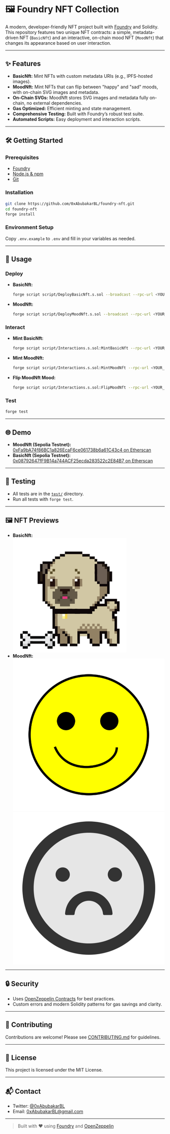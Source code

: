# 🖼️ Foundry NFT Collection

A modern, developer-friendly NFT project built with [Foundry](https://github.com/foundry-rs/foundry) and Solidity. This repository features two unique NFT contracts: a simple, metadata-driven NFT (`BasicNft`) and an interactive, on-chain mood NFT (`MoodNft`) that changes its appearance based on user interaction.

---

## ✨ Features

- **BasicNft:** Mint NFTs with custom metadata URIs (e.g., IPFS-hosted images).
- **MoodNft:** Mint NFTs that can flip between "happy" and "sad" moods, with on-chain SVG images and metadata.
- **On-Chain SVGs:** MoodNft stores SVG images and metadata fully on-chain, no external dependencies.
- **Gas Optimized:** Efficient minting and state management.
- **Comprehensive Testing:** Built with Foundry’s robust test suite.
- **Automated Scripts:** Easy deployment and interaction scripts.

---

## 🛠️ Getting Started

### Prerequisites

- [Foundry](https://getfoundry.sh/)
- [Node.js & npm](https://nodejs.org/)
- [Git](https://git-scm.com/)

### Installation

```bash
git clone https://github.com/0xAbubakarBL/foundry-nft.git
cd foundry-nft
forge install
```

### Environment Setup

Copy `.env.example` to `.env` and fill in your variables as needed.

---

## 🚩 Usage

### Deploy

- **BasicNft:**
  ```bash
  forge script script/DeployBasicNft.s.sol --broadcast --rpc-url <YOUR_RPC_URL>
  ```
- **MoodNft:**
  ```bash
  forge script script/DeployMoodNft.s.sol --broadcast --rpc-url <YOUR_RPC_URL>
  ```

### Interact

- **Mint BasicNft:**
  ```bash
  forge script script/Interactions.s.sol:MintBasicNft --rpc-url <YOUR_RPC_URL>
  ```
- **Mint MoodNft:**
  ```bash
  forge script script/Interactions.s.sol:MintMoodNft --rpc-url <YOUR_RPC_URL>
  ```
- **Flip MoodNft Mood:**
  ```bash
  forge script script/Interactions.s.sol:FlipMoodNft --rpc-url <YOUR_RPC_URL>
  ```

### Test

```bash
forge test
```

---

## 🌐 Demo

- **MoodNft (Sepolia Testnet):**  
  [0xFa9bA74f86BC1a826EcaF6ce061738b6a61C43c4 on Etherscan](https://sepolia.etherscan.io/address/0xFa9bA74f86BC1a826EcaF6ce061738b6a61C43c4)
- **BasicNft (Sepolia Testnet):**  
  [0x08792647fF9B14a744ACF25ecda283522c2E84B7 on Etherscan](https://sepolia.etherscan.io/address/0x08792647fF9B14a744ACF25ecda283522c2E84B7)

---

## 🧪 Testing

- All tests are in the [`test/`](test/) directory.
- Run all tests with `forge test`.

---

## 🖼️ NFT Previews

- **BasicNft:**  
  ![Pug NFT](img/pug.png)
- **MoodNft:**  
  ![Happy Mood](img/happy.svg) ![Sad Mood](img/sad.svg)

---

## 🔒 Security

- Uses [OpenZeppelin Contracts](https://github.com/OpenZeppelin/openzeppelin-contracts) for best practices.
- Custom errors and modern Solidity patterns for gas savings and clarity.

---

## 🤝 Contributing

Contributions are welcome! Please see [CONTRIBUTING.md](CONTRIBUTING.md) for guidelines.

---

## 📄 License

This project is licensed under the MIT License.

---

## 📬 Contact

- Twitter: [@0xAbubakarBL](https://x.com/0xAbubakarBL)
- Email: 0xAbubakarBL@gmail.com

---

> Built with ❤️ using [Foundry](https://github.com/foundry-rs/foundry) and [OpenZeppelin](https://github.com/OpenZeppelin/openzeppelin-contracts)